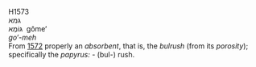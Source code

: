 H1573  
גּמא  
גּוֹמֶא ‎ gôme‘  
*go‘-meh*  
From [1572](h1572) properly an *absorbent*, that is, the *bulrush* (from
its *porosity*); specifically the *papyrus: -* (bul-) rush.  
